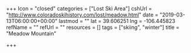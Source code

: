 +++
Icon = "closed"
categories = ["Lost Ski Area"]
cshUrl = "http://www.coloradoskihistory.com/lost/meadow.html"
date = "2019-03-13T06:00:00+00:00"
lastmod = ""
lat = 39.606251
lng = -106.445823
refName = ""
refUrl = ""
resources = []
tags = ["skiing", "winter"]
title = "Meadow Mountain"

+++
